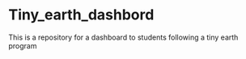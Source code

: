 # Tiny_earth_dashbord
This is a repository for a dashboard to students following a tiny earth program
